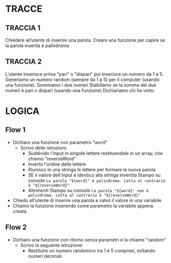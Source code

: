 # TRACCE

## TRACCIA 1
Chiedere all’utente di inserire una parola.
Creare una funzione per capire se la parola inserita è palindroma

## TRACCIA 2
L’utente inserisce prima "pari" o "dispari" poi inserisce un numero da 1 a 5. Generiamo un numero random (sempre da 1 a 5) per il computer (usando una funzione).
Sommiamo i due numeri
Stabiliamo se la somma dei due numeri è pari o dispari (usando una funzione)
Dichiariamo chi ha vinto.

# LOGICA

## Flow 1
- Dichiaro una funzione con parametro "word"
    - Scrivo delle istruzioni:
        - Suddivido l'input in singole lettere restituendole in un array, che chiamo "reverseWord"
        - Inverto l'ordine delle lettere
        - Riunisco in una stringa le lettere per formare la nuova parola
        - SE il valore dell'input è identico alla stringa invertita
            Stampo su console `La parola "${word}" è palindroma. Letta al contrario è "${reverseWord}"`
        - Altrimenti
            Stampo su console `La parola "${word}" non è palindroma. Letta al contrario è "${reverseWord}"`
- Chiedo all'utente di inserire una parola e salvo il valore in una variabile
- Chiamo la funzione inserendo come parametro la variabile appena creata

## Flow 2
- Dichiaro una funzione con ritorno senza parametri e la chiamo "random"
    - Scrivo la seguente istruzione:
        - Restituire un numero randomico tra 1 e 5 compresi, evitando numeri decimali
